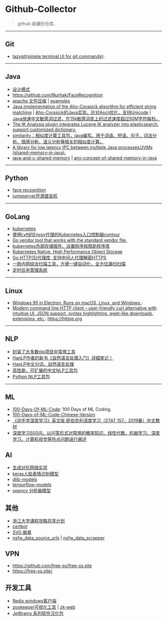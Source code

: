 # Github-Collector
> github 收藏的仓库．

---
## Git
* [lazygit(simple terminal UI for git commands)](https://github.com/jesseduffield/lazygit): 

---
## Java
* [设计模式](https://github.com/OpenSourceDocs/java-design-patterns)
* https://github.com/Nurhak/FaceRecognition
* [apache 文件压缩](https://github.com/apache/commons-compress) | [examples](https://commons.apache.org/proper/commons-compress/examples.html)
* [Java implementation of the Aho-Corasick algorithm for efficient string matching](https://github.com/robert-bor/aho-corasick) | [Aho-Corasick的Java实现，针对Ascii优化，支持Unicode](https://github.com/hankcs/aho-corasick) | [Java快速中文敏感词过滤，在15k敏感词库上的过滤速度超过50M字符每秒。](https://github.com/elulis/sensitive-words)
* [The IK Analysis plugin integrates Lucene IK analyzer into elasticsearch, support customized dictionary.](https://github.com/medcl/elasticsearch-analysis-ik)
* [similarity：相似度计算工具包，java编写。用于词语、短语、句子、词法分析、情感分析、语义分析等相关的相似度计算。](https://github.com/shibing624/similarity)
* [A library for low latency IPC between multiple Java processes/JVMs (shared-memory-in-java).](https://github.com/caplogic/Mappedbus)
* [java-and-c-shared-memory](https://stackoverflow.com/questions/15130283/java-and-c-shared-memory) | [any-concept-of-shared-memory-in-java](https://stackoverflow.com/questions/1491519/any-concept-of-shared-memory-in-java)

---
## Python
* [face recognition](https://github.com/ageitgey/face_recognition)
* [jumpserver开源堡垒机](https://github.com/jumpserver/jumpserver)

---
## GoLang
* [kubernetes](https://github.com/kubernetes/kubernetes)
* [使用Lyft的Envoy代理的Kubernetes入口控制器contour](https://github.com/heptio/contour)
* [Go vendor tool that works with the standard vendor file.](https://github.com/OpenSourceDocs/govendor)
* [kubernetes外部存储插件、设置程序和帮助程序库](https://github.com/kubernetes-incubator/external-storage)
* [Kubernetes Native, High Performance Object Storage](https://github.com/minio/minio)
* [Go HTTP(S)代理库, 支持中间人代理解密HTTPS](https://github.com/ouqiang/goproxy)
* [一款内网综合扫描工具，方便一键自动化、全方位漏扫扫描](https://github.com/shadow1ng/fscan)
* [定时任务管理系统](https://github.com/ouqiang/gocron)

---
## Linux
* [Windows 95 in Electron. Runs on macOS, Linux, and Windows.](https://github.com/felixrieseberg/windows95): 
* [Modern command line HTTP client – user-friendly curl alternative with intuitive UI, JSON support, syntax highlighting, wget-like downloads, extensions, etc.](https://github.com/jakubroztocil/httpie):  https://httpie.org 


---
## NLP
* [封装了大多数nlp项目中常用工具](https://github.com/NLPchina/nlp-lang)
* [HanLP作者的新书《自然语言处理入门》详细笔记！](https://github.com/NLP-LOVE/Introduction-NLP)
* [HanLP中文分词，自然语言处理](https://github.com/hankcs/HanLP)
* [高性能、可扩展的中文NLP工具包](https://github.com/mayabot/mynlp)
* [Python NLP工具包](https://github.com/isnowfy/snownlp)

---
## ML
* [100-Days-Of-ML-Code](https://github.com/Avik-Jain/100-Days-Of-ML-Code): 100 Days of ML Coding.
* [100-Days-of-ML-Code-Chinese-Version](https://github.com/Avik-Jain/100-Days-of-ML-Code-Chinese-Version)
* [《动手学深度学习》英文版 即伯克利深度学习（STAT 157，2019春）中文教材](https://github.com/OpenSourceDocs/d2l-zh)
* [深度学习500问，以问答形式对常用的概率知识、线性代数、机器学习、深度学习、计算机视觉等热点问题进行阐述](https://github.com/OpenSourceDocs/DeepLearning-500-questions)

## AI
* [生成对抗网络实现](https://github.com/OpenSourceDocs/magenta)
* [keras人脸表情识别模型](https://github.com/OpenSourceDocs/face_classification)
* [dlib-models](https://github.com/OpenSourceDocs/dlib-models)
* [tensorflow-models](https://github.com/OpenSourceDocs/models)
* [opencv 分析器模型](https://github.com/OpenSourceDocs/opencv/tree/master/data)

## 其他
* [浙江大学课程攻略共享计划](https://github.com/OpenSourceDocs/zju-icicles)
* [certbot](https://github.com/OpenSourceDocs/certbot)
* [SVG 徽章](https://shields.io)
* [nsfw_data_source_urls](https://github.com/OpenSourceDocs/nsfw_data_source_urls) | [nsfw_data_scrapper](https://github.com/OpenSourceDocs/nsfw_data_scrapper)

## VPN
* https://github.com/free-ss/free-ss.site
* https://free-ss.site/

## 开发工具
* [Redis windows客户端](https://github.com/cinience/RedisStudio)
* [zookeeper可视化工具](https://github.com/HelloKittyNII/ZooViewer) | [zk-web](https://github.com/qiuxiafei/zk-web)
* [JetBrains 系列软件汉化包](https://github.com/pingfangx/TranslatorX)
